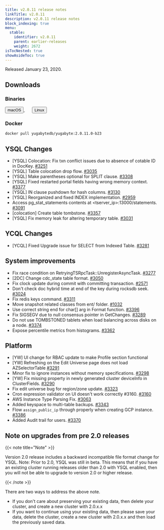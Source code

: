 ```yaml
---
title: v2.0.11 release notes
linkTitle: v2.0.11
description: v2.0.11 release notes
block_indexing: true
menu:
  stable:
    identifier: v2.0.11
    parent: earlier-releases
    weight: 2672
isTocNested: true
showAsideToc: true
---
```


Released January 23, 2020.

## Downloads

### Binaries

<a class="download-binary-link" href="https://downloads.yugabyte.com/yugabyte-2.0.11.0-darwin.tar.gz">
  <button>
    <i class="fab fa-apple"></i><span class="download-text">macOS</span>
  </button>
</a>
&nbsp; &nbsp; &nbsp; 
<a class="download-binary-link" href="https://downloads.yugabyte.com/yugabyte-2.0.11.0-linux.tar.gz">
  <button>
    <i class="fab fa-linux"></i><span class="download-text">Linux</span>
  </button>
</a>
<br />

### Docker

```sh
docker pull yugabytedb/yugabyte:2.0.11.0-b23
```

## YSQL Changes
* [YSQL] Colocation: Fix txn conflict issues due to absence of cotable ID in DocKey. [#3251](https://github.com/yugabyte/yugabyte-db/issues/3251)
* [YSQL] Table colocation drop flow. [#3035](https://github.com/yugabyte/yugabyte-db/issues/3035)
* [YSQL] Make parentheses optional for SPLIT clause. [#3308](https://github.com/yugabyte/yugabyte-db/issues/3308)
* [YSQL] Fixed restarted portal fields having wrong memory context. [#3377](https://github.com/yugabyte/yugabyte-db/issues/3377)
* [YSQL] IN clause pushdown for hash columns. [#3130](https://github.com/yugabyte/yugabyte-db/issues/3130) 
* [YSQL] Reorganized and fixed INDEX implementation. [#2959](https://github.com/yugabyte/yugabyte-db/issues/2959)
* Access pg_stat_statements contents at <tserver_ip>:13000/statements. [#3091](https://github.com/yugabyte/yugabyte-db/issues/3091)
* [colocation] Create table tombstone. [#3357](https://github.com/yugabyte/yugabyte-db/issues/3357)
* [YSQL] Fix memory leak for altering temporary table. [#3031](https://github.com/yugabyte/yugabyte-db/issues/3031)


## YCQL Changes 

* [YCQL] Fixed Upgrade issue for SELECT from Indexed Table. [#3281](https://github.com/yugabyte/yugabyte-db/issues/3281)



## System improvements
* Fix race condition on RetryingTSRpcTask::UnregisterAsyncTask. [#3277](https://github.com/yugabyte/yugabyte-db/issues/3277)
* [2DC] Change cdc_state table format. [#3050](https://github.com/yugabyte/yugabyte-db/issues/3050) 
* Fix clock update during commit with committing transaction. [#2571](https://github.com/yugabyte/yugabyte-db/issues/2571)
* Don't check doc hybrid time at end of the key during rocksdb seek. [#3024](https://github.com/yugabyte/yugabyte-db/issues/3024)
* Fix redis keys command. [#3311](https://github.com/yugabyte/yugabyte-db/issues/3311)
* Move snapshot related classes from ent/ folder. [#1032](https://github.com/yugabyte/yugabyte-db/issues/1032)
* Use correct string end for char[] arg in Format function. [#3396](https://github.com/yugabyte/yugabyte-db/issues/3396)
* Fix SIGSEGV due to null consensus pointer in GetChanges. [#3289](https://github.com/yugabyte/yugabyte-db/issues/3289)
* Do not use TOMBSTONED tablets when load balancing across disks on a node. [#3374](https://github.com/yugabyte/yugabyte-db/issues/3374)
* Expose percentile metrics from histograms. [#3362](https://github.com/yugabyte/yugabyte-db/issues/3362)



## Platform
* [YW] UI change for RBAC update to make Profile section functional
* [YW] Refreshing on the Edit Universe page does not load AZSelectorTable [#3291](https://github.com/yugabyte/yugabyte-db/issues/3291)
*  Minor fix to ignore instances without memory specifications. [#3298](https://github.com/yugabyte/yugabyte-db/issues/3298)
* [YW] Fix missing property in newly generated cluster deviceInfo in ClusterFields. [#3290](https://github.com/yugabyte/yugabyte-db/issues/3290)
* Fix edit universe bug for region/zone update. [#3323](https://github.com/yugabyte/yugabyte-db/issues/3323)
* Cron expression validator on UI doesn't work correctly #3160. [#3160](https://github.com/yugabyte/yugabyte-db/issues/3160)
* AWS Instance Type Parsing Fix. [#3063](https://github.com/yugabyte/yugabyte-db/issues/3063)
* Added keyspace to multi-table backups. [#3343](https://github.com/yugabyte/yugabyte-db/issues/3343)
* Flow `assign_public_ip` through properly when creating GCP instance. [#3386](https://github.com/yugabyte/yugabyte-db/issues/3386)
* Added Audit trail for users. [#3370](https://github.com/yugabyte/yugabyte-db/issues/3370)


## Note on upgrades from pre 2.0 releases

{{< note title="Note" >}}

Version 2.0 release includes a backward incompatible file format change for YSQL. Note: Prior to 2.0, YSQL was still in beta. This means that if you have an existing cluster running releases older than 2.0 with YSQL enabled, then you will not be able to upgrade to version 2.0 or higher release.

{{< /note >}}

There are two ways to address the above note.

* If you don't care about preserving your existing data, then delete your cluster, and create a new
  cluster with 2.0.x.x
* If you want to continue using your existing data, then please save your data,
  delete the cluster, create a new cluster with 2.0.x.x and then load the previously saved data.
